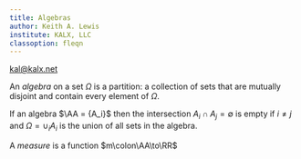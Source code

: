 ```yaml
---
title: Algebras
author: Keith A. Lewis
institute: KALX, LLC
classoption: fleqn
---
```

<div id="kalx"><a href="mailto:kal@kalx.net">kal@kalx.net</a></div>

An _algebra_ on a set $\Omega$ is a partition: a collection of
sets that are mutually disjoint and contain every element of $\Omega$.

If an algebra $\AA = \{A_i}$ then the intersection $A_i\cap A_j= \emptyset$
is empty if $i\not=j$ and $\Omega = \cup_i A_i$ is the union of all
sets in the algebra.

A _measure_ is a function $m\colon\AA\to\RR$
